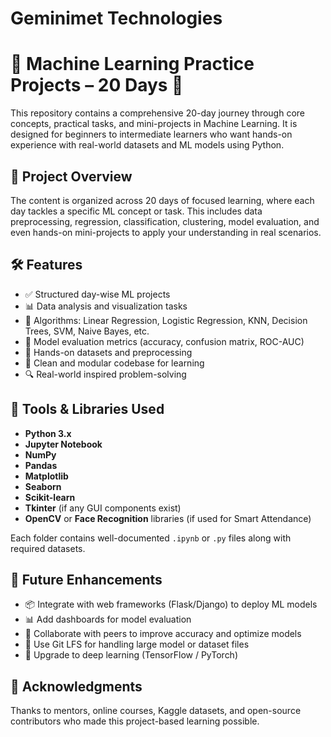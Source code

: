 # Geminimet Technologies

# 🧠 Machine Learning Practice Projects – 20 Days 🚀

This repository contains a comprehensive 20-day journey through core concepts, practical tasks, and mini-projects in Machine Learning. It is designed for beginners to intermediate learners who want hands-on experience with real-world datasets and ML models using Python.



## 📌 Project Overview

The content is organized across 20 days of focused learning, where each day tackles a specific ML concept or task. This includes data preprocessing, regression, classification, clustering, model evaluation, and even hands-on mini-projects to apply your understanding in real scenarios.



## 🛠️ Features

- ✅ Structured day-wise ML projects
- 📊 Data analysis and visualization tasks
- 🤖 Algorithms: Linear Regression, Logistic Regression, KNN, Decision Trees, SVM, Naive Bayes, etc.
- 🧪 Model evaluation metrics (accuracy, confusion matrix, ROC-AUC)
- 💾 Hands-on datasets and preprocessing
- 📂 Clean and modular codebase for learning
- 🔍 Real-world inspired problem-solving



## 🧰 Tools & Libraries Used

- **Python 3.x**
- **Jupyter Notebook**
- **NumPy**
- **Pandas**
- **Matplotlib**
- **Seaborn**
- **Scikit-learn**
- **Tkinter** (if any GUI components exist)
- **OpenCV** or **Face Recognition** libraries (if used for Smart Attendance)



Each folder contains well-documented `.ipynb` or `.py` files along with required datasets.



## 🔮 Future Enhancements

- 📦 Integrate with web frameworks (Flask/Django) to deploy ML models
- 📊 Add dashboards for model evaluation
- 🤝 Collaborate with peers to improve accuracy and optimize models
- 📁 Use Git LFS for handling large model or dataset files
- 🧠 Upgrade to deep learning (TensorFlow / PyTorch)



## 🙌 Acknowledgments

Thanks to mentors, online courses, Kaggle datasets, and open-source contributors who made this project-based learning possible.











